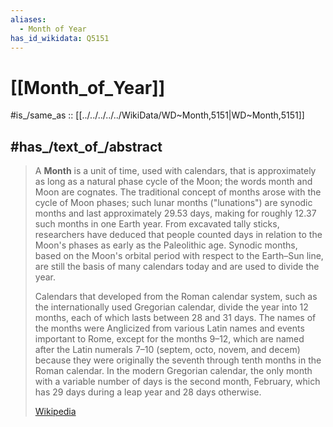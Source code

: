 ```yaml
---
aliases:
  - Month of Year
has_id_wikidata: Q5151
---
```


# [[Month_of_Year]] 

#is_/same_as :: [[../../../../../WikiData/WD~Month,5151|WD~Month,5151]] 

## #has_/text_of_/abstract 

> A **Month** is a unit of time, used with calendars, that is approximately as long as a natural phase cycle of the Moon; the words month and Moon are cognates. The traditional concept of months arose with the cycle of Moon phases; such lunar months ("lunations") are synodic months and last approximately 29.53 days, making for roughly  12.37 such months in one Earth year. From excavated tally sticks, researchers have deduced that people counted days in relation to the Moon's phases as early as the Paleolithic age. Synodic months, based on the Moon's orbital period with respect to the Earth–Sun line, are still the basis of many calendars today and are used to divide the year.
>
> Calendars that developed from the Roman calendar system, such as the internationally used Gregorian calendar, divide the year into 12 months, each of which lasts between 28 and 31 days. The names of the months were Anglicized from various Latin names and events important to Rome, except for the months 9–12, which are named after the Latin numerals 7–10 (septem, octo, novem, and decem) because they were originally the seventh through tenth months in the Roman calendar. In the modern Gregorian calendar, the only month with a variable number of days is the second month, February, which has 29 days during a leap year and 28 days otherwise.
>
> [Wikipedia](https://en.wikipedia.org/wiki/Month) 

